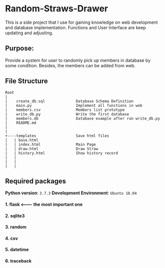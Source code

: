 # Random-Straws-Drawer
This is a side project that I use for gaining knowledge on web development and database implementation. Functions and User Interface are keep updating and adjusting. 

## Purpose:

Provide a system for user to randomly pick up members in database by some condition. Besides, the members can be added from web. 

## File Structure
```
Root
|
|    create_db.sql              Database Schema Definition
|    main.py                    Implement all functions in web
|    members.csv                Members list prototype
|    write_db.py                Write the first database
|    members.db                 Database example after run write_db.py
|    README.md
|
|
+----templates                  Save html files
|   | base.html
|   | index.html                Main Page                 
|   | draw.html                 Draw Straw
|   | history.html              Show history record        
|   |
|   |                        
|   |
```

## Required packages
**Python version**: `3.7.3`
**Development Environment**: `Ubuntu 18.04`

#### 1. flask   <--- the most important one
#### 2. sqlite3
#### 3. random
#### 4. csv
#### 5. datetime 
#### 6. traceback
